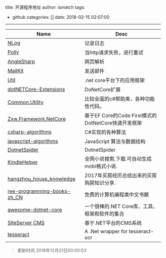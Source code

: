 title: 开源程序地址
author: ismatch
tags:
  - github
categories: []
date: 2018-02-15 02:07:00
---
Name | Desc 
---|---
[NLog](https://github.com/NLog/NLog) | 记录日志 
[Polly](https://github.com/App-vNext/Polly) | 当http请求失败，进行重试 
[AngleSharp](https://github.com/AngleSharp/AngleSharp)| 网页解析
[MailKit](https://github.com/jstedfast/MailKit) | 发送邮件 
[Util](https://github.com/dotnetcore/Util) | .net core平台下的应用框架 
[dotNETCore-Extensions](https://github.com/PomeloFoundation/dotNETCore-Extensions) | DoNetCore扩展
[Common.Utility](https://github.com/Jimmey-Jiang/Common.Utility) | 比较全面的c#帮助类，各种功能性代码。
[Zxw.Framework.NetCore](https://github.com/VictorTzeng/Zxw.Framework.NetCore) | 基于EF Core的Code First模式的DotNetCore快速开发框架
[csharp-algorithms](https://github.com/yukozh/csharp-algorithms) | C#实现的各种算法
[javascript-algorithms](https://github.com/trekhleb/javascript-algorithms) | JavaScript 算法与数据结构
[DotnetSpider](https://github.com/dotnetcore/DotnetSpider) | DotnetSpider
[KindleHelper](https://github.com/qq573011406/KindleHelper) | 全网小说搜索,下载.可自动生成mobi格式小说.
[hangzhou_house_knowledge](https://github.com/houshanren/hangzhou_house_knowledge) | 2017年买房经历总结出来的买房购房知识分享.
[ree-programming-books-zh_CN](https://github.com/justjavac/free-programming-books-zh_CN) | 免费的计算机编程类中文书籍
[awesome-dotnet-core](https://github.com/thangchung/awesome-dotnet-core) | 一个很棒的.NET Core库、工具、框架和软件的集合
[SiteServer CMS](https://github.com/thangchung/awesome-dotnet-core) | 基于.NET平台的CMS系统
[tesseract](https://github.com/charlesw/tesseract) | A .Net wrapper for tesseract-ocr

> 更新时间 2018年12月21日00:00:03
